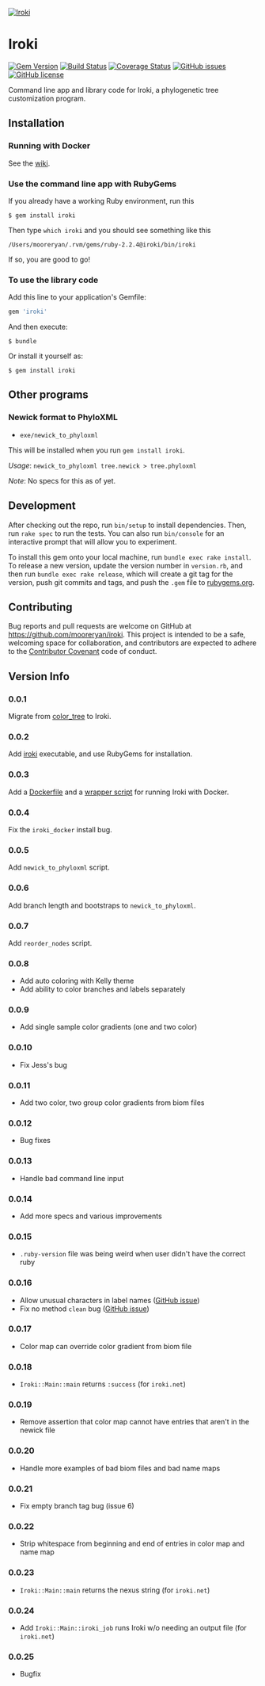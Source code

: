 [![Iroki](https://github.com/mooreryan/iroki/blob/master/assets/images/iroki_logo2.png)](https://github.com/mooreryan/iroki/blob/master/assets/images/iroki_logo2.png)

# Iroki #

[![Gem Version](https://badge.fury.io/rb/iroki.svg)](https://badge.fury.io/rb/iroki)
[![Build Status](https://travis-ci.org/mooreryan/iroki.svg?branch=master)](https://travis-ci.org/mooreryan/iroki)
[![Coverage Status](https://coveralls.io/repos/github/mooreryan/iroki/badge.svg?branch=master)](https://coveralls.io/github/mooreryan/iroki?branch=master)
[![GitHub issues](https://img.shields.io/github/issues/mooreryan/iroki.svg)](https://github.com/mooreryan/iroki/issues)
[![GitHub license](https://img.shields.io/badge/license-GPLv3-blue.svg)](https://raw.githubusercontent.com/mooreryan/iroki/master/COPYING)

Command line app and library code for Iroki, a phylogenetic tree
customization program.

## Installation ##

### Running with Docker ###

See the [wiki](https://github.com/mooreryan/iroki/wiki).

### Use the command line app with RubyGems ###

If you already have a working Ruby environment, run this

    $ gem install iroki

Then type `which iroki` and you should see something like this

    /Users/mooreryan/.rvm/gems/ruby-2.2.4@iroki/bin/iroki

If so, you are good to go!

### To use the library code ###

Add this line to your application's Gemfile:

```ruby
gem 'iroki'
```

And then execute:

    $ bundle

Or install it yourself as:

    $ gem install iroki

## Other programs ##

### Newick format to PhyloXML ###

- `exe/newick_to_phyloxml`

This will be installed when you run `gem install iroki`.

*Usage*: `newick_to_phyloxml tree.newick > tree.phyloxml`

*Note*: No specs for this as of yet.

## Development ##

After checking out the repo, run `bin/setup` to install
dependencies. Then, run `rake spec` to run the tests. You can also run
`bin/console` for an interactive prompt that will allow you to
experiment.

To install this gem onto your local machine, run `bundle exec rake
install`. To release a new version, update the version number in
`version.rb`, and then run `bundle exec rake release`, which will
create a git tag for the version, push git commits and tags, and push
the `.gem` file to [rubygems.org](https://rubygems.org).

## Contributing ##

Bug reports and pull requests are welcome on GitHub at
https://github.com/mooreryan/iroki. This project is intended to
be a safe, welcoming space for collaboration, and contributors are
expected to adhere to the
[Contributor Covenant](http://contributor-covenant.org) code of
conduct.

## Version Info ##

### 0.0.1 ###

Migrate from [color_tree](https://github.com/mooreryan/color_tree) to
Iroki.

### 0.0.2 ###

Add [iroki](https://github.com/mooreryan/iroki/blob/master/exe/iroki)
executable, and use RubyGems for installation.

### 0.0.3 ###

Add a [Dockerfile](https://github.com/mooreryan/iroki/blob/master/Dockerfile) and a [wrapper script](https://github.com/mooreryan/iroki/blob/master/exe/iroki_docker) for running Iroki with Docker.

### 0.0.4 ###

Fix the `iroki_docker` install bug.

### 0.0.5 ###

Add `newick_to_phyloxml` script.

### 0.0.6 ###

Add branch length and bootstraps to `newick_to_phyloxml`.

### 0.0.7 ###

Add `reorder_nodes` script.

### 0.0.8 ###

- Add auto coloring with Kelly theme
- Add ability to color branches and labels separately

### 0.0.9 ###

- Add single sample color gradients (one and two color)

### 0.0.10 ###

- Fix Jess's bug

### 0.0.11 ###

- Add two color, two group color gradients from biom files

### 0.0.12 ###

- Bug fixes

### 0.0.13 ###

- Handle bad command line input

### 0.0.14 ###

- Add more specs and various improvements

### 0.0.15 ###

- `.ruby-version` file was being weird when user didn't have the correct ruby

### 0.0.16 ###

- Allow unusual characters in label names ([GitHub issue](https://github.com/mooreryan/iroki/issues/2))
- Fix no method `clean` bug ([GitHub issue](https://github.com/mooreryan/iroki/issues/3))

### 0.0.17 ###

- Color map can override color gradient from biom file

### 0.0.18 ###

- `Iroki::Main::main` returns `:success` (for `iroki.net`)

### 0.0.19 ###

- Remove assertion that color map cannot have entries that aren't in the newick file

### 0.0.20 ###

- Handle more examples of bad biom files and bad name maps

### 0.0.21 ###

- Fix empty branch tag bug (issue 6)

### 0.0.22 ###

- Strip whitespace from beginning and end of entries in color map and name map

### 0.0.23 ###

- `Iroki::Main::main` returns the nexus string (for `iroki.net`)

### 0.0.24 ###

- Add `Iroki::Main::iroki_job` runs Iroki w/o needing an output file (for `iroki.net`)

### 0.0.25 ###

- Bugfix
